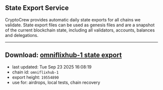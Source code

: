 ## State Export Service
CryptoCrew provides automatic daily state exports for all chains we validate. State export files can be used as genesis files and are a snapshot of the current blockchain state, including all validators, accounts, balances and delegations.

---
**Download: [omniflixhub-1 state export](https://dl-eu2.ccvalidators.com/SERVICE/omniflixhub/omniflixhub-1_export_19554890.json)**
---

- last updated: Tue Sep 23 2025 16:08:19
- chain id: `omniflixhub-1`
- export height: `19554890`
- use for: airdrops, local tests, chain recovery
